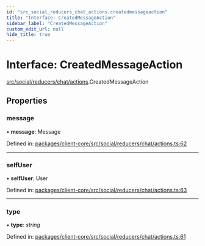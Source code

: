 ```yaml
---
id: "src_social_reducers_chat_actions.createdmessageaction"
title: "Interface: CreatedMessageAction"
sidebar_label: "CreatedMessageAction"
custom_edit_url: null
hide_title: true
---
```


# Interface: CreatedMessageAction

[src/social/reducers/chat/actions](../modules/src_social_reducers_chat_actions.md).CreatedMessageAction

## Properties

### message

• **message**: Message

Defined in: [packages/client-core/src/social/reducers/chat/actions.ts:62](https://github.com/xr3ngine/xr3ngine/blob/a16a45d7e/packages/client-core/src/social/reducers/chat/actions.ts#L62)

___

### selfUser

• **selfUser**: User

Defined in: [packages/client-core/src/social/reducers/chat/actions.ts:63](https://github.com/xr3ngine/xr3ngine/blob/a16a45d7e/packages/client-core/src/social/reducers/chat/actions.ts#L63)

___

### type

• **type**: *string*

Defined in: [packages/client-core/src/social/reducers/chat/actions.ts:61](https://github.com/xr3ngine/xr3ngine/blob/a16a45d7e/packages/client-core/src/social/reducers/chat/actions.ts#L61)
